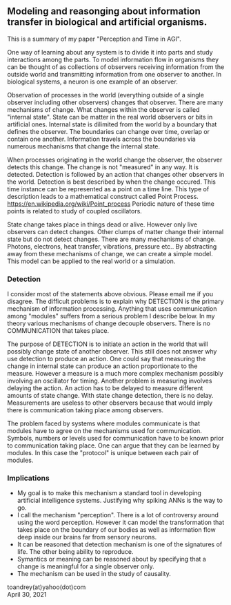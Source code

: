 ## Modeling and reasonging about information transfer in biological and artificial organisms.

This is a summary of my paper "Perception and Time in AGI".

One way of learning about any system is to divide it into parts and study interactions among the parts.  To model information flow in organisms they can be thought of as collections of observers receiving information from the outside world and transmitting information from one observer to another.  In biological systems, a neuron is one example of an observer.

Observation of processes in the world (everything outside of a single observer including other observers) changes that observer.  There are many mechanisms of change.  What changes within the observer is called "internal state".  State can be matter in the real world observers or bits in artificial ones.  Internal state is dilimited from the world by a boundary that defines the observer.  The boundaries can change over time, overlap or contain one another.  Information travels across the boundaries via numerous mechanisms that change the internal state.

When processes originating in the world change the observer, the observer detects this change.  The change is not "measured" in any way.  It is detected.  Detection is followed by an action that changes other observers in the world.  Detection is best described by when the change occured.  This time instance can be represented as a point on a time line.  This type of description leads to a mathematical construct called Point Process. https://en.wikipedia.org/wiki/Point_process  Periodic nature of these time points is related to study of coupled oscillators.

State change takes place in things dead or alive.  However only live observers can detect changes.  Other clumps of matter change their internal state but do not detect changes.  There are many mechanisms of change.  Photons, electrons, heat transfer, vibrations, pressure etc.. By abstracting away from these mechanisms of change, we can create a simple model.  This model can be applied to the real world or a simulation.

### Detection
I consider most of the statements above obvious.  Please email me if you disagree.  The difficult problems is to explain why DETECTION is the primary mechanism of information processing.  Anything that uses communication among "modules" suffers from a serious problem I describe below.  In my theory various mechanisms of change decouple observers.  There is no COMMUNICATION that takes place.

The purpose of DETECTION is to initiate an action in the world that will possibly change state of another observer.  This still does not answer why use detection to produce an action.  One could say that measuring the change in internal state can produce an action proportionate to the measure.  However a measure is a much more complex mechanism possibly involving an oscillator for timing.  Another problem is measuring involves delaying the action.  An action has to be delayed to measure different amounts of state change.  With state change detection, there is no delay.  Measurements are useless to other observers because that would imply there is communication taking place among observers.

The problem faced by systems where modules communicate is that modules have to agree on the mechanisms used for communication.  Symbols, numbers or levels used for communication have to be known prior to communication taking place.  One can argue that they can be learned by modules.  In this case the "protocol" is unique between each pair of modules.


### Implications
* My goal is to make this mechanism a standard tool in developing artificial intelligence systems.  Justifying why spiking ANNs is the way to go.
* I call the mechanism "perception".  There is a lot of controversy around using the word perception.  However it can model the transformation that takes place on the boundary of our bodies as well as information flow deep inside our brains far from sensory neurons.
* It can be reasoned that detection mechanism is one of the signatures of life. The other being ability to reproduce.
* Symantics or meaning can be reasoned about by specifying that a change is meaningful for a single observer only.
* The mechanism can be used in the study of causality.

toandrey(at)yahoo(dot)com  
April 30, 2021
